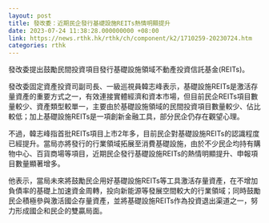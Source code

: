 ```yaml
---
layout: post
title: 發改委：近期民企發行基礎設施REITs熱情明顯提升
date: 2023-07-24 11:38:28.000000000 +08:00
link: https://news.rthk.hk/rthk/ch/component/k2/1710259-20230724.htm
categories: rthk
---
```


發改委提出鼓勵民間投資項目發行基礎設施領域不動產投資信託基金(REITs)。

發改委固定資產投資司副司長、一級巡視員韓志峰表示，基礎設施REITs是激活存量資產的重要方式之一，有效連接實體經濟和資本市場，但目前民企REITs項目數量較少、資產類型較單一，主要由於基礎設施領域的民間投資項目數量較少、佔比較低；加上基礎設施REITs是一項創新金融工具，部分民企仍存在觀望心理。

不過，韓志峰指首批REITs項目上市2年多，目前民企對基礎設施REITs的認識程度已經提升。當局亦將發行的行業領域拓展至消費基礎設施，由於不少民企均持有購物中心、百貨商場等項目，近期民企發行基礎設施REITs的熱情明顯提升、申報項目數量顯著增多。

他表示，當局未來將鼓勵民企用好基礎設施REITs等工具激活存量資產，在不增加負債率的基礎上加速資金周轉，投向新能源等發展空間較大的行業領域；同時鼓勵民企積極參與激活國企存量資產，並將基礎設施REITs作為投資退出渠道之一，努力形成國企和民企的雙贏局面。
